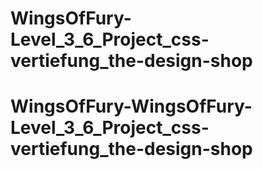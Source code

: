 # WingsOfFury-Level_3_6_Project_css-vertiefung_the-design-shop
# WingsOfFury-WingsOfFury-Level_3_6_Project_css-vertiefung_the-design-shop
